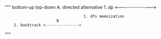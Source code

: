 
"""
        bottom-up                      top-down
                        A. directed alternative
        1. dp        <--------------->  
        
                                       1. dfs memoization
                           B
        2. backtrack <--------------->



"""
